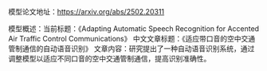 模型论文地址：https://arxiv.org/abs/2502.20311

模型概述：当前标题：《Adapting Automatic Speech Recognition for Accented Air Traffic Control Communications》
中文文章标题：《适应带口音的空中交通管制通信的自动语音识别》
文章内容：研究提出了一种自动语音识别系统，通过调整模型以适应不同口音的空中交通管制通信，提高识别准确性。
